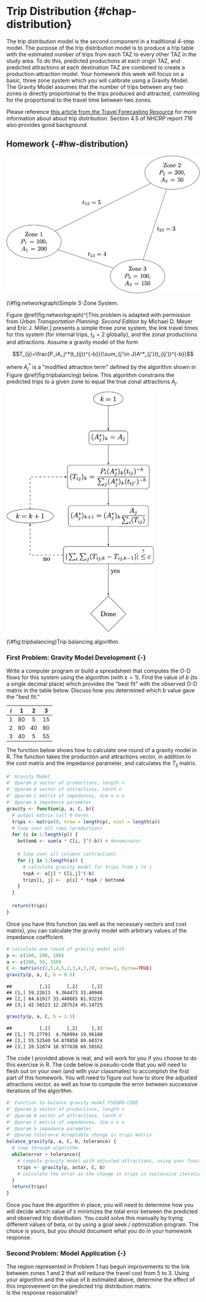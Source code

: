 # Trip Distribution {#chap-distribution}

The trip distribution model is the second component in a traditional 4-step
model. The purpose of the trip distribution model is to produce a trip table
with the estimated number of trips from each TAZ to every other TAZ in the study
area. To do this, predicted productions at each origin TAZ, and predicted
attractions at each destination TAZ are combined to create a
production-attraction model. Your homework this week will focus on a basic,
three zone system which you will calibrate using a Gravity Model. The Gravity
Model assumes that the number of trips between any two zones is directly
proportional to the trips produced and attracted, controlling for the
proportional to the travel time between two zones.


Please reference [this article from the Travel Forecasting Resource](https://tfresource.org/topics/Trip_distribution.html)
for more information about  about trip distribution. Section 4.5 of NHCRP report
716 also provides good background.

## Homework {-#hw-distribution}
<div class="figure">
<img src="images/03_networkgraph.png" alt="Simple 3-Zone System." width="570" />
<p class="caption">(\#fig:networkgraph)Simple 3-Zone System.</p>
</div>

Figure \@ref(fig:networkgraph)^[This problem is adapted with permission from 
*Urban Transportation Planning: Second Edition* by Michael D. Meyer and 
Eric J. Miller.] 
presents a simple three zone system, the link travel times for this system (for
internal trips, $t_{ii}=2$ globally), and the zonal productions and attractions.
Assume a gravity model of the form

$$T_{ij}=\frac{P_iA_j^*(t_{ij})^{-b}}{\sum_{j'\in J}A^*_{j'}(t_{ij'})^{-b}}$$

where $A_j^*$ is a "modified attraction term" defined by the
algorithm shown in Figure \@ref(fig:tripbalancing) below. This algorithm
constrains the predicted trips to a given zone to equal the true zonal
attractions $A_j$.

<div class="figure">
<img src="images/03_algorithm.png" alt="Trip balancing algorithm." width="384" />
<p class="caption">(\#fig:tripbalancing)Trip balancing algorithm.</p>
</div>

### First Problem: Gravity Model Development {-}

Write a computer program or build a spreadsheet that computes the
O-D flows for this system using the algorithm (with $\varepsilon=1$). Find the
value of $b$ (to a single decimal place) which provides the "best fit" with the
observed O-D matrix in the table below. Discuss how you determined which $b$
value gave the "best fit."

| $i$ |  1 |  2 |  3 |
|-----|:--:|:--:|:--:|
| 1   | 80 |  5 | 15 |
| 2   | 80 | 40 | 80 |
| 3   | 40 |  5 | 55 |

The function below shows how to calculate one round of a gravity model in R.
The function takes the production and attractions vector, in addition to the
cost matrix and the impedance parameter, and calculates the $T_{ij}$ matrix.


```r
#' Gravity Model
#' @param p vector of productions, length n
#' @param A vector of attractions, lenth n
#' @param C matrix of impedances, dim n x n
#' @param b impedance parameter
gravity <- function(p, a, C, b){
  # output matrix (all 0 here)
  trips <- matrix(0, nrow = length(p), ncol = length(a)) 
  # loop over all rows (production)
  for (i in 1:length(p)) {
    bottomA <- sum(a * C[i, ]^(-b)) # denominator
    
    # loop over all columns (attraction)
    for (j in 1:length(a)) {
      # calculate gravity model for trips from i to j
      topA <- a[j] * C[i,j]^(-b)
      trips[i, j] <-  p[i] * topA / bottomA
    }
  }
  
  return(trips)
}
```

Once you have this function (as well as the necessary vectors and cost matrix),
you can calculate the gravity model with arbitrary values of the impedance coefficient.

```r
# calculate one round of gravity model with 
p <- c(100, 200, 100)
a <- c(200, 50, 150)
C <- matrix(c(2,5,4,5,2,3,4,3,2), nrow=3, byrow=TRUE)
gravity(p, a, C, b = 0.5)
```

```
##          [,1]      [,2]     [,3]
## [1,] 59.22613  9.364473 31.40940
## [2,] 84.61917 33.448665 81.93216
## [3,] 42.56523 12.287524 45.14725
```

```r
gravity(p, a, C, b = 1.5)
```

```
##          [,1]      [,2]     [,3]
## [1,] 75.27793  4.760994 19.96108
## [2,] 55.52540 54.870858 89.60374
## [3,] 28.52074 10.977638 60.50162
```

The code I provided above is real, and will work for you if you choose to do
this exercise in R. The code below is pseudo-code that you will need to flesh
out on your own (and with your classmates) to accomplish the first part of this
homework. You will need to figure out how to store the adjusted attractions
vector, as well as how to compute the error between successive iterations of the
algorithm.


```r
#' Function to balance gravity model PSEUDO-CODE
#' @param p vector of productions, length n
#' @param A vector of attractions, lenth n
#' @param C matrix of impedances, dim n x n
#' @param b impedance parameter
#' @param tolerance Acceptable change in trips matrix
balance_gravity(p, a, C, b, tolerance) {
  # loop through algorithm
  while(error > tolerance){
    # compute gravity model with adjusted attractions, using your function
    trips <- gravity(p, astar, C, b) 
    # calculate the error as the change in trips in successive iterations
  }
  return(trips)
}
```

Once you have the algorithm in place, you will need to determine how you will
decide which value of `b` minimizes the total error between the predicted and 
observed trip distribution. You could solve this manually by trying different
values of beta, or by using a goal seek / optimization program. The choice
is yours, but you should document what you do in your homework response.

### Second Problem: Model Application {-}

The region represented in Problem 1 has begun improvements to the
link between zones 1 and 2 that will reduce the travel cost from 5 to 3. Using
your algorithm and the value of $b$ estimated above, determine the effect of this
improvement on the predicted trip distribution matrix.  
Is the response reasonable?


